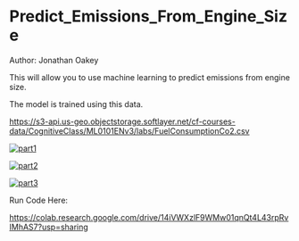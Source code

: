 
# Predict_Emissions_From_Engine_Size

Author: Jonathan Oakey


This will allow you to use machine learning to predict emissions from engine size.

The model is trained using this data.

https://s3-api.us-geo.objectstorage.softlayer.net/cf-courses-data/CognitiveClass/ML0101ENv3/labs/FuelConsumptionCo2.csv


<a href="https://imgbb.com/"><img src="https://i.ibb.co/BcTXrFP/part1.png" alt="part1" border="0"></a>

<a href="https://imgbb.com/"><img src="https://i.ibb.co/rv3xMpw/part2.png" alt="part2" border="0"></a>

<a href="https://imgbb.com/"><img src="https://i.ibb.co/LkP5FDV/part3.png" alt="part3" border="0"></a>


Run Code Here:

https://colab.research.google.com/drive/14iVWXzlF9WMw01qnQt4L43rpRvIMhAS7?usp=sharing
